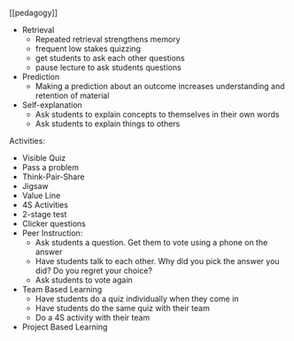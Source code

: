 [[pedagogy]]

 - Retrieval
   - Repeated retrieval strengthens memory
   - frequent low stakes quizzing
   - get students to ask each other questions
   - pause lecture to ask students questions
 - Prediction
   - Making a prediction about an outcome increases understanding and retention of material
 - Self-explanation
   - Ask students to explain concepts to themselves in their own words
   - Ask students to explain things to others

Activities:

 - Visible Quiz
 - Pass a problem
 - Think-Pair-Share
 - Jigsaw
 - Value Line
 - 4S Activities
 - 2-stage test
 - Clicker questions
 - Peer Instruction:
   - Ask students a question. Get them to vote using a phone on the answer
   - Have students talk to each other. Why did you pick the answer you did? Do you regret your choice?
   - Ask students to vote again
 - Team Based Learning
   - Have students do a quiz individually when they come in
   - Have students do the same quiz with their team
   - Do a 4S activity with their team
 - Project Based Learning

